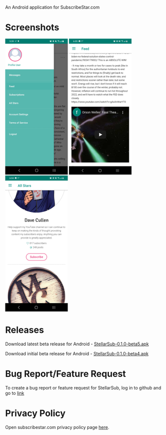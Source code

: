 An Android application for SubscribeStar.com


# Screenshots

[<img src="screenshots/phone/NavDrawer.jpg" width=200>](screenshots/phone/NavDrawer.jpg)
[<img src="screenshots/phone/Feed.jpg" width=200>](screenshots/phone/Feed.jpg)
[<img src="screenshots/phone/AllStars.jpg" width=200>](screenshots/phone/AllStars.jpg)


# Releases

Download latest beta release for Android - [StellarSub-0.1.0-beta5.apk](apks/StellarSub-0.1.0-beta5.apk)

Download initial beta release for Android - [StellarSub-0.1.0-beta4.apk](apks/StellarSub-0.1.0-beta4.apk)


# Bug Report/Feature Request

To create a bug report or feature request for StellarSub, log in to github and go to [link](https://github.com/StellarSub/StellarSub.github.io/issues)


# Privacy Policy

Open subscribestar.com privacy policy page [here](privacy.html).

